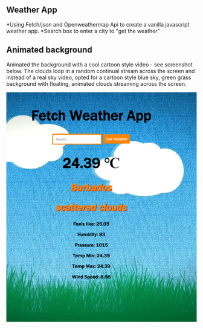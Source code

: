 Weather App
-----------
*Using Fetch/json and Openweathermap Api to create a vanilla javascript weather app.
*Search box to enter a city to "get the weather"

Animated background
-------------------
Animated the background with a cool cartoon style video - see screenshot below.
The clouds loop in a random continual stream across the screen and instead of a real sky video, opted for a cartoon style blue sky, green grass background with floating, animated clouds streaming across the screen.

![title](AppSampleScreen.PNG)

